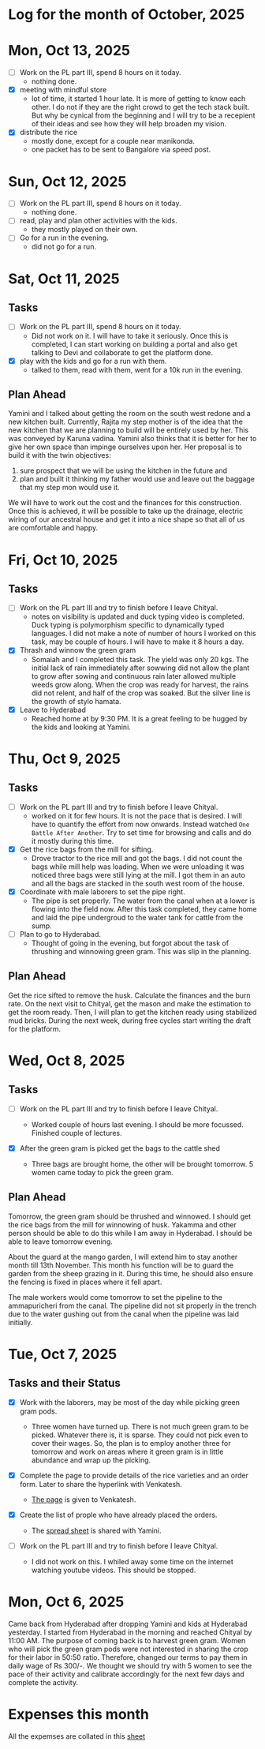 Log for the month of October, 2025
==========================


# Mon, Oct 13, 2025
- [ ] Work on the PL part III, spend 8 hours on it today.
  - nothing done.  
- [X] meeting with mindful store  
  - lot of time, it started 1 hour late.  It is more of
    getting to know each other.  I do not if they are the
    right crowd to get the tech stack built.  But why be
    cynical from the beginning and I will try to be a
    recepient of their ideas and see how they will help
    broaden my vision.  
- [X] distribute the rice  
  - mostly done, except for a couple near manikonda.  
  - one packet has to be sent to Bangalore via speed post.  



# Sun, Oct 12, 2025
- [ ] Work on the PL part III, spend 8 hours on it today.
  - nothing done.
- [ ] read, play and plan other activities with the kids.
  - they mostly played on their own. 
- [ ] Go for a run in the evening.
  - did not go for a run.

# Sat, Oct 11, 2025
## Tasks
- [ ] Work on the PL part III, spend 8 hours on it today.
  - Did not work on it.  I will have to take it seriously.
    Once this is completed, I can start working on building
    a portal and also get talking to Devi and collaborate to
    get the platform done.
- [X] play with the kids and go for a run with them.
  - talked to them, read with them, went for a 10k run in
    the evening.  

## Plan Ahead
Yamini and I talked about getting the room on the south west
redone and a new kitchen built.  Currently, Rajita my step
mother is of the idea that the new kitchen that we are
planning to build will be entirely used by her.  This was
conveyed by Karuna vadina.  Yamini also thinks that it is
better for her to give her own space than impinge ourselves
upon her.  Her proposal is to build it with the twin objectives:  
1. sure prospect that we will be using the kitchen in the
   future and
2. plan and built it thinking my father would use and leave
   out the baggage that my step mon would use it.
   
We will have to work out the cost and the finances for this
construction.  Once this is achieved, it will be possible to
take up the drainage, electric wiring of our ancestral house
and get it into a nice shape so that all of us are
comfortable
and happy.  
   

# Fri, Oct 10, 2025
## Tasks

- [ ] Work on the PL part III and try to finish before I
      leave Chityal.
  - notes on visibility is updated and duck typing video is
    completed.  Duck typing is polymorphism specific to
    dynamically typed languages.  I did not make a note of
    number of hours I worked on this task, may be couple of
    hours.  I will have to make it 8 hours a day. 
- [X] Thrash and winnow the green gram
  - Somaiah and I completed this task.  The yield was only
    20 kgs.  The initial lack of rain immediately after
    sowwing did not allow the plant to grow after sowing and
    continuous rain later allowed multiple weeds grow along.
    When the crop was ready for harvest, the rains did not
    relent, and half of the crop was soaked.  But the silver
    line is the growth of stylo hamata. 
- [X] Leave to Hyderabad
  - Reached home at by 9:30 PM.  It is a great feeling to be
    hugged by the kids and looking at Yamini.

# Thu, Oct 9, 2025
## Tasks
- [ ] Work on the PL part III and try to finish before I
      leave Chityal.  
  - worked on it for few hours.  It is not the pace that is
    desired.  I will have to quantify the effort from now
    onwards.  Instead watched `One Battle After Another`.
    Try to set time for browsing and calls and do it mostly
    during this time.  
- [X] Get the rice bags from the mill for sifting.  
  - Drove tractor to the rice mill and got the bags.  I did
    not count the bags while mill help was loading.  When we
    were unloading it was noticed three bags were still
    lying at the mill.  I got them in an auto and all the
    bags are stacked in the south west room of the house.  
- [X] Coordinate with male laborers to set the pipe right.
  - The pipe is set properly.  The water from the canal when
    at a lower is flowing into the field now.  After this
    task completed, they came home and laid the pipe
    undergroud to the water tank for cattle from the sump.
- [ ] Plan to go to Hyderabad.
  - Thought of going in the evening, but forgot about the
    task of thrushing and winnowing green gram.  This was
    slip in the planning. 

## Plan Ahead

Get the rice sifted to remove the husk. Calculate the finances and
the burn rate.  On the next visit to Chityal, get the mason
and make the estimation to get the room ready.  Then, I will
plan to get the kitchen ready using stabilized mud bricks.
During the next week, during free cycles start writing the
draft for the platform.  


# Wed, Oct 8, 2025

## Tasks
- [ ] Work on the PL part III and try to finish before I
      leave Chityal.  
  - Worked couple of hours last evening.  I should be more
    focussed. Finished couple of lectures.  
      
- [X] After the green gram is picked get the bags to the
      cattle shed  
  - Three bags are brought home, the other will be brought
    tomorrow.  5 women came today to pick the green gram.

## Plan Ahead

Tomorrow, the green gram should be thrushed and winnowed.  I
should get the rice bags from the mill for winnowing of
husk.  Yakamma and other person should be able to do this
while I am away in Hyderabad.  I should be able to leave
tomorrow evening.  

About the guard at the mango garden, I will extend him to
stay another month till 13th November.  This month his
function will be to guard the garden from the sheep grazing
in it.  During this time, he should also ensure the
fencing is fixed in places where it fell apart.  

The male workers would come tomorrow to set the pipeline to
the ammapuricheri from the canal.  The pipeline did not sit
properly in the trench due to the water gushing out from the
canal when the pipeline was laid initially.  


# Tue, Oct 7, 2025

## Tasks and their Status

- [X] Work with the laborers, may be most of the day while
      picking green gram pods.  
  - Three women have turned up.  There is not much green
    gram to be picked.  Whatever there is, it is sparse.
    They could not pick even to cover their wages.  So, the
    plan is to employ another three for tomorrow and work on
    areas where it green gram is in little abundance and
    wrap up the picking.

- [X] Complete the page to provide details of the rice
      varieties and an order form.  Later to share the
      hyperlink with Venkatesh.  
  - [The
    page](https://travula.github.io/coopious-2025/rice.html)
    is given to Venkatesh.  

- [X] Create the list of prople who have already placed the
      orders.  
  - The [spread
    sheet](https://docs.google.com/spreadsheets/d/1YDC1iYJN1Q-j2xWHp7oOR9w7oLIPF7xVHBDZoqQIlOc/edit?usp=drive_link)
    is shared with Yamini.  

- [ ] Work on the PL part III and try to finish before I
      leave Chityal.
      
  - I did not work on this.  I whiled away some time on the
    internet watching youtube videos.  This should be
    stopped.

# Mon, Oct 6, 2025

Came back from Hyderabad after dropping Yamini and kids at
Hyderabad yesterday.  I started from Hyderabad in the
morning and reached Chityal by 11:00 AM.  The purpose of
coming back is to harvest green gram.  Women who will pick
the green gram pods were not interested in sharing the crop
for their labor in 50:50 ratio.  Therefore, changed our
terms to pay them in daily wage of Rs 300/-.  We thought we
should try with 5 women to see the pace of their activity and
calibrate accordingly for the next few days and complete the
activity.


# Expenses this month

All the expemses are collated in this <a
href="https://docs.google.com/spreadsheets/d/135zcQu7LfmvtbxDMRWMNqPu5lRdJa49XvfFQ4C5XFTo/edit?usp=sharing"
target="_blank">sheet</a>
    
    

